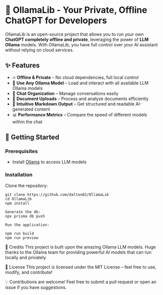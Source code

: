 # 🚀 OllamaLib - Your Private, Offline ChatGPT for Developers  

OllamaLib is an open-source project that allows you to run your own **ChatGPT completely offline and private**, leveraging the power of **LLM Ollama** models. With OllamaLib, you have full control over your AI assistant without relying on cloud services.  

## ✨ Features  

- 🔥 **Offline & Private** – No cloud dependencies, full local control  
- 🧠 **Use Any Ollama Model** – Load and interact with all available LLM Ollama models  
- 📂 **Chat Organization** – Manage conversations easily  
- 📝 **Document Uploads** – Process and analyze documents efficiently  
- 🎨 **Intuitive Markdown Output** – Get structured and readable AI-generated content  
- 📊 **Performance Metrics** – Compare the speed of different models within the chat  

## 🚀 Getting Started  

### Prerequisites  

- Install [Ollama](https://ollama.com) to access LLM models  

### Installation  

Clone the repository:  

```
git clone https://github.com/dalton02/OllamaLib
cd OllamaLib
npm install

Generate the db:
npx prisma db push

Run the application:

npm run build
npm run preview
```

🔗 Credits
This project is built upon the amazing Ollama LLM models. Huge thanks to the Ollama team for providing powerful AI models that can run locally and privately.

📜 License
This project is licensed under the MIT License – feel free to use, modify, and contribute!

💡 Contributions are welcome! Feel free to submit a pull request or open an issue if you have suggestions.
